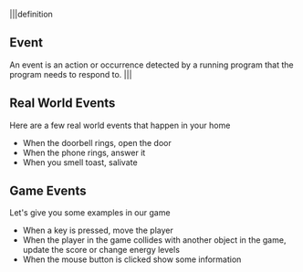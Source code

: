 |||definition
## Event
An event is an action or occurrence detected by a running program that the program needs to respond to.
|||

## Real World Events
Here are a few real world events that happen in your home

- When the doorbell rings, open the door
- When the phone rings, answer it
- When you smell toast, salivate

## Game Events
Let's give you some examples in our game

- When a key is pressed, move the player
- When the player in the game collides with another object in the game, update the score or change energy levels
- When the mouse button is clicked show some information
